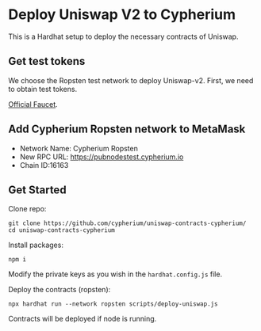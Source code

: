 # Deploy Uniswap V2 to Cypherium

This is a Hardhat setup to deploy the necessary contracts of Uniswap.
## Get test tokens

We choose the Ropsten test network to deploy Uniswap-v2. First, we need to obtain test tokens.

 [Official Faucet](https://pubnodestest.cypherium.io).

## Add Cypherium Ropsten network to MetaMask
   - Network Name: Cypherium Ropsten
   - New RPC URL: https://pubnodestest.cypherium.io
   - Chain ID:16163
    
## Get Started

Clone repo:
``` 
git clone https://github.com/cypherium/uniswap-contracts-cypherium/
cd uniswap-contracts-cypherium
```

Install packages:
```
npm i
```

Modify the private keys as you wish in the `hardhat.config.js` file.

Deploy the contracts (ropsten):
```
npx hardhat run --network ropsten scripts/deploy-uniswap.js
```

Contracts will be deployed if node is running.

